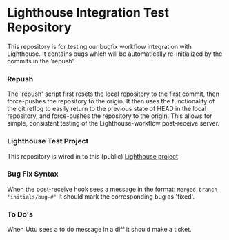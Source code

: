 # Lighthouse Integration Test Repository
This repository is for testing our bugfix workflow integration with Lighthouse. It contains bugs which will be automatically re-initialized by the commits in the 'repush'.

### Repush
The 'repush' script first resets the local repository to the first commit, then force-pushes the repository to the origin. It then uses the functionality of the git reflog to easily return to the previous state of HEAD in the local repository, and force-pushes the repository to the origin. This allows for simple, consistent testing of the Lighthouse-workflow post-receive server.

### Lighthouse Test Project
This repository is wired in to this (public) [Lighthouse project](http://gameclay.lighthouseapp.com/projects/47141-workflow-test/)

### Bug Fix Syntax
When the post-receive hook sees a message in the format:
`Merged branch 'initials/bug-#'`
It should mark the corresponding bug as 'fixed'.

### To Do's
When Uttu sees a to do message in a diff it should make a ticket.
